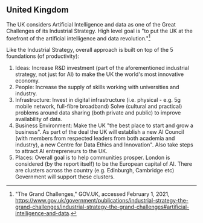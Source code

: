 ## United Kingdom

The UK considers Artificial Intelligence and data as one of the Great Challenges of its Industrial Strategy. High level goal is "to put the UK at the forefront of the artificial intelligence and data revolution."[^28]

Like the Industrial Strategy, overall approach is built on top of the 5 foundations (of productivity):

1. Ideas: Increase R&D investment (part of the aforementioned industrial strategy, not just for AI) to make the UK the world's most innovative economy.
2. People: Increase the supply of skills working with universities and industry.
3. Infrastructure: Invest in digital infrastructure (i.e. physical - e.g. 5g mobile network, full-fibre broadband) Solve (cultural and practical) problems around data sharing (both private and public) to improve availability of data.
4. Business Environment: Make the UK "the best place to start and grow a business". As part of the deal the UK will establish a new AI Council (with members from respected leaders from both academia and industry), a new Centre for Data Ethics and Innovation". Also take steps to attract AI entrepreneurs to the UK.
5. Places: Overall goal is to help communities prosper. London is considered (by the report itself) to be the European capital of AI. There are clusters across the country (e.g. Edinburgh, Cambridge etc) Government will support these clusters.

[^28]: "The Grand Challenges," GOV.UK, accessed February 1, 2021,
    <https://www.gov.uk/government/publications/industrial-strategy-the-grand-challenges/industrial-strategy-the-grand-challenges#artificial-intelligence-and-data>.
